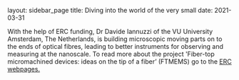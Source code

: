 layout: sidebar_page
title: Diving into the world of the very small 
date: 2021-03-31

<!--break-->
With the help of ERC funding, Dr Davide Iannuzzi of the VU University Amsterdam, The Netherlands, is building microscopic moving parts on to the ends of optical fibres, leading to better instruments for observing and measuring at the nanoscale. To read more about the project 'Fiber-top micromachined devices: ideas on the tip of a fiber’ (FTMEMS) go to the [ERC webpages.](http://erc.europa.eu/succes-stories/diving-world-very-small?utm_medium=email&utm_campaign=ERC+News+Alert&utm_source=Newsletter_December_2011&utm_term=Diving+into+the+world+of+the+v..)